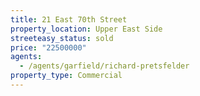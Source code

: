 ```yaml
---
title: 21 East 70th Street
property_location: Upper East Side
streeteasy_status: sold
price: "22500000"
agents:
  - /agents/garfield/richard-pretsfelder
property_type: Commercial
---
```

